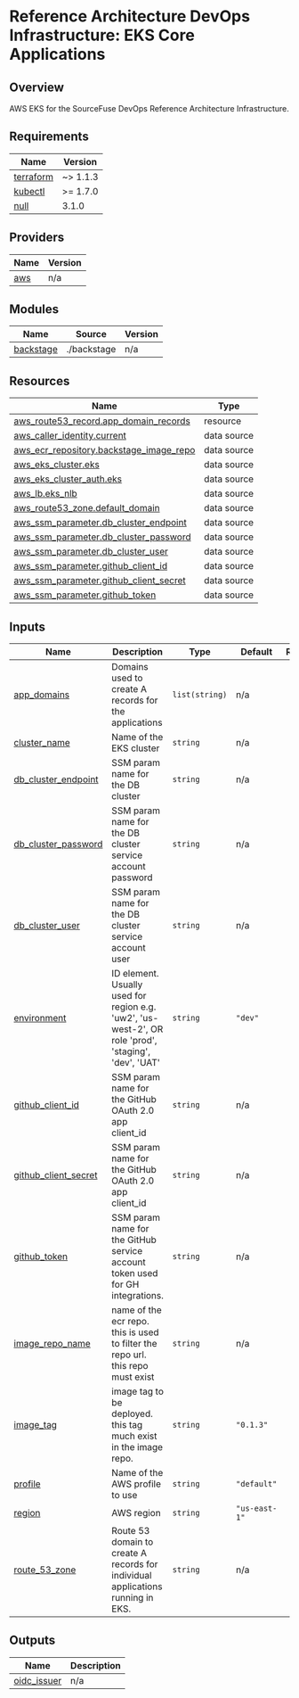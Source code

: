 # Reference Architecture DevOps Infrastructure: EKS Core Applications  

## Overview

AWS EKS for the SourceFuse DevOps Reference Architecture Infrastructure. 

<!-- BEGINNING OF PRE-COMMIT-TERRAFORM DOCS HOOK -->
## Requirements

| Name | Version |
|------|---------|
| <a name="requirement_terraform"></a> [terraform](#requirement\_terraform) | ~> 1.1.3 |
| <a name="requirement_kubectl"></a> [kubectl](#requirement\_kubectl) | >= 1.7.0 |
| <a name="requirement_null"></a> [null](#requirement\_null) | 3.1.0 |

## Providers

| Name | Version |
|------|---------|
| <a name="provider_aws"></a> [aws](#provider\_aws) | n/a |

## Modules

| Name | Source | Version |
|------|--------|---------|
| <a name="module_backstage"></a> [backstage](#module\_backstage) | ./backstage | n/a |

## Resources

| Name | Type |
|------|------|
| [aws_route53_record.app_domain_records](https://registry.terraform.io/providers/hashicorp/aws/latest/docs/resources/route53_record) | resource |
| [aws_caller_identity.current](https://registry.terraform.io/providers/hashicorp/aws/latest/docs/data-sources/caller_identity) | data source |
| [aws_ecr_repository.backstage_image_repo](https://registry.terraform.io/providers/hashicorp/aws/latest/docs/data-sources/ecr_repository) | data source |
| [aws_eks_cluster.eks](https://registry.terraform.io/providers/hashicorp/aws/latest/docs/data-sources/eks_cluster) | data source |
| [aws_eks_cluster_auth.eks](https://registry.terraform.io/providers/hashicorp/aws/latest/docs/data-sources/eks_cluster_auth) | data source |
| [aws_lb.eks_nlb](https://registry.terraform.io/providers/hashicorp/aws/latest/docs/data-sources/lb) | data source |
| [aws_route53_zone.default_domain](https://registry.terraform.io/providers/hashicorp/aws/latest/docs/data-sources/route53_zone) | data source |
| [aws_ssm_parameter.db_cluster_endpoint](https://registry.terraform.io/providers/hashicorp/aws/latest/docs/data-sources/ssm_parameter) | data source |
| [aws_ssm_parameter.db_cluster_password](https://registry.terraform.io/providers/hashicorp/aws/latest/docs/data-sources/ssm_parameter) | data source |
| [aws_ssm_parameter.db_cluster_user](https://registry.terraform.io/providers/hashicorp/aws/latest/docs/data-sources/ssm_parameter) | data source |
| [aws_ssm_parameter.github_client_id](https://registry.terraform.io/providers/hashicorp/aws/latest/docs/data-sources/ssm_parameter) | data source |
| [aws_ssm_parameter.github_client_secret](https://registry.terraform.io/providers/hashicorp/aws/latest/docs/data-sources/ssm_parameter) | data source |
| [aws_ssm_parameter.github_token](https://registry.terraform.io/providers/hashicorp/aws/latest/docs/data-sources/ssm_parameter) | data source |

## Inputs

| Name | Description | Type | Default | Required |
|------|-------------|------|---------|:--------:|
| <a name="input_app_domains"></a> [app\_domains](#input\_app\_domains) | Domains used to create A records for the applications | `list(string)` | n/a | yes |
| <a name="input_cluster_name"></a> [cluster\_name](#input\_cluster\_name) | Name of the EKS cluster | `string` | n/a | yes |
| <a name="input_db_cluster_endpoint"></a> [db\_cluster\_endpoint](#input\_db\_cluster\_endpoint) | SSM param name for the DB cluster | `string` | n/a | yes |
| <a name="input_db_cluster_password"></a> [db\_cluster\_password](#input\_db\_cluster\_password) | SSM param name for the DB cluster service account password | `string` | n/a | yes |
| <a name="input_db_cluster_user"></a> [db\_cluster\_user](#input\_db\_cluster\_user) | SSM param name for the DB cluster service account user | `string` | n/a | yes |
| <a name="input_environment"></a> [environment](#input\_environment) | ID element. Usually used for region e.g. 'uw2', 'us-west-2', OR role 'prod', 'staging', 'dev', 'UAT' | `string` | `"dev"` | no |
| <a name="input_github_client_id"></a> [github\_client\_id](#input\_github\_client\_id) | SSM param name for the  GitHub OAuth 2.0 app client\_id | `string` | n/a | yes |
| <a name="input_github_client_secret"></a> [github\_client\_secret](#input\_github\_client\_secret) | SSM param name for the GitHub OAuth 2.0 app client\_id | `string` | n/a | yes |
| <a name="input_github_token"></a> [github\_token](#input\_github\_token) | SSM param name for the GitHub service account token used for GH integrations. | `string` | n/a | yes |
| <a name="input_image_repo_name"></a> [image\_repo\_name](#input\_image\_repo\_name) | name of the ecr repo. this is used to filter the repo url. this repo must exist | `string` | n/a | yes |
| <a name="input_image_tag"></a> [image\_tag](#input\_image\_tag) | image tag to be deployed. this tag much exist in the image repo. | `string` | `"0.1.3"` | no |
| <a name="input_profile"></a> [profile](#input\_profile) | Name of the AWS profile to use | `string` | `"default"` | no |
| <a name="input_region"></a> [region](#input\_region) | AWS region | `string` | `"us-east-1"` | no |
| <a name="input_route_53_zone"></a> [route\_53\_zone](#input\_route\_53\_zone) | Route 53 domain to create A records for individual applications running in EKS. | `string` | n/a | yes |

## Outputs

| Name | Description |
|------|-------------|
| <a name="output_oidc_issuer"></a> [oidc\_issuer](#output\_oidc\_issuer) | n/a |
<!-- END OF PRE-COMMIT-TERRAFORM DOCS HOOK -->
